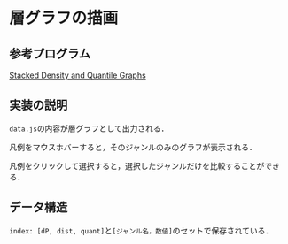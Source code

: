 # 層グラフの描画

## 参考プログラム

[Stacked Density and Quantile Graphs](http://bl.ocks.org/NPashaP/113f7fea0751fa1513e1)

## 実装の説明

`data.js`の内容が層グラフとして出力される．

凡例をマウスホバーすると，そのジャンルのみのグラフが表示される．

凡例をクリックして選択すると，選択したジャンルだけを比較することができる．

## データ構造

`index: [dP, dist, quant]`と`[ジャンル名，数値]`のセットで保存されている．

